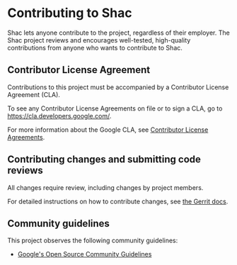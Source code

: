 # Contributing to Shac

Shac lets anyone contribute to the project, regardless of their employer.
The Shac project reviews and encourages well-tested, high-quality contributions
from anyone who wants to contribute to Shac.

## Contributor License Agreement

Contributions to this project must be accompanied by a Contributor License
Agreement (CLA).

To see any Contributor License Agreements on file or to sign a CLA, go to <https://cla.developers.google.com/>.

For more information about the Google CLA, see [Contributor License Agreements](https://cla.developers.google.com/about).

## Contributing changes and submitting code reviews

All changes require review, including changes by project members.

For detailed instructions on how to contribute changes,
see [the Gerrit docs](https://gerrit-review.googlesource.com/Documentation/intro-user.html).

## Community guidelines

This project observes the following community guidelines:

  * [Google's Open Source Community Guidelines](https://opensource.google/conduct/)
